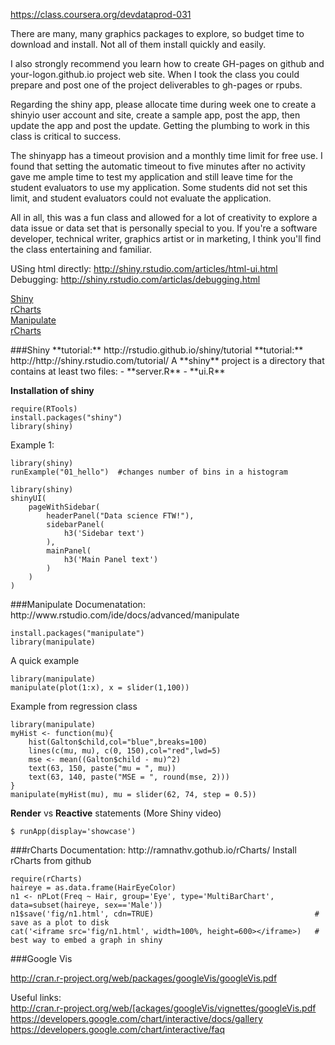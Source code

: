 https://class.coursera.org/devdataprod-031  

There are many, many graphics packages to explore, so budget time to download and install. Not all of them install quickly and easily.  

I also strongly recommend you learn how to create GH-pages on github and your-logon.github.io project web site. When I took the class you could prepare and post one of the project deliverables to gh-pages or rpubs.   

Regarding the shiny app, please allocate time during week one to create a shinyio user account and site, create a sample app, post the app, then update the app and post the update. Getting the plumbing to work in this class is critical to success.  

The shinyapp has a timeout provision and a monthly time limit for free use. I found that setting the automatic timeout to five minutes after no activity gave me ample time to test my application and still leave time for the student evaluators to use my application. Some students did not set this limit, and student evaluators could not evaluate the application.   

All in all, this was a fun class and allowed for a lot of creativity to explore a data issue or data set that is personally special to you. If you're a software developer, technical writer, graphics artist or in marketing, I think you'll find the class entertaining and familiar.  


USing html directly: http://shiny.rstudio.com/articles/html-ui.html  
Debugging: http://shiny.rstudio.com/articlas/debugging.html  



[Shiny](*shiny-section)  
[rCharts](*rcharts-section)  
[Manipulate](*manipulate-section)  
[rCharts](*rcharts-section)

<div id="shiny-section">
###Shiny  
**tutorial:** http://rstudio.github.io/shiny/tutorial  
**tutorial:** http://http://shiny.rstudio.com/tutorial/  
A **shiny** project is a directory that contains at least two files:
- **server.R**
- **ui.R**

**Installation of shiny**  
```{R}
require(RTools)
install.packages("shiny")
library(shiny)
```
Example 1:  
```{R}
library(shiny)
runExample("01_hello")  #changes number of bins in a histogram
```

```{R}
library(shiny)
shinyUI(
    pageWithSidebar(
        headerPanel("Data science FTW!"),
        sidebarPanel(
            h3('Sidebar text')
        ),
        mainPanel(
            h3('Main Panel text')
        )
    ) 
)
```

<div id="manipulate-section">
###Manipulate  
Documenatation: http://www.rstudio.com/ide/docs/advanced/manipulate  

```{R}
install.packages("manipulate")
library(manipulate)
```
A quick example
```{R}
library(manipulate)
manipulate(plot(1:x), x = slider(1,100))
```
Example from regression class
```{R}
library(manipulate)
myHist <- function(mu){
    hist(Galton$child,col="blue",breaks=100)
    lines(c(mu, mu), c(0, 150),col="red",lwd=5)
    mse <- mean((Galton$child - mu)^2)
    text(63, 150, paste("mu = ", mu))
    text(63, 140, paste("MSE = ", round(mse, 2)))
}
manipulate(myHist(mu), mu = slider(62, 74, step = 0.5))
```

**Render** vs **Reactive** statements (More Shiny video)


```
$ runApp(display='showcase')
```

<div id='rcharts-section'>
###rCharts
Documentation: http://ramnathv.gothub.io/rCharts/  
Install rCharts from github  

```{R}
require(rCharts)
haireye = as.data.frame(HairEyeColor)
n1 <- nPLot(Freq ~ Hair, group='Eye', type='MultiBarChart', data=subset(haireye, sex=='Male'))
n1$save('fig/n1.html', cdn=TRUE)                                    # save as a plot to disk
cat('<iframe src='fig/n1.html', width=100%, height=600></iframe>)   # best way to embed a graph in shiny
```

###Google Vis

http://cran.r-project.org/web/packages/googleVis/googleVis.pdf

Useful links:  
http://cran.r-project.org/web/[ackages/googleVis/vignettes/googleVis.pdf  
https://developers.google.com/chart/interactive/docs/gallery  
https://developers.google.com/chart/interactive/faq  

